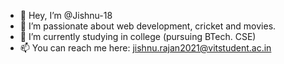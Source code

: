 - 👋 Hey, I’m @Jishnu-18
- 👀 I’m passionate about web development, cricket and movies.
- 🌱 I’m currently studying in college (pursuing BTech. CSE)
- 📫 You can reach me here: jishnu.rajan2021@vitstudent.ac.in

<!---
Jishnu-18/Jishnu-18 is a ✨ special ✨ repository because its `README.md` (this file) appears on your GitHub profile.
You can click the Preview link to take a look at your changes.
--->
